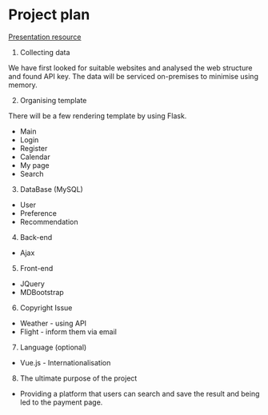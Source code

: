# Project plan

[Presentation resource](https://docs.google.com/presentation/d/1AvII3M6TztcOlt1fVw902jkoczVbgYWZzz-IWcQg1-Y/edit?usp=sharing)

1. Collecting data

We have first looked for suitable websites and analysed the web structure and found API key. 
The data will be serviced on-premises to minimise using memory.

2. Organising template

There will be a few rendering template by using Flask. 
* Main 
* Login
* Register 
* Calendar
* My page
* Search

3. DataBase (MySQL)

* User
* Preference
* Recommendation

4. Back-end

* Ajax

5. Front-end

* JQuery
* MDBootstrap

6. Copyright Issue

* Weather - using API
* Flight -  inform them via email

7. Language (optional)

* Vue.js - Internationalisation 

8. The ultimate purpose of the project

* Providing a platform that users can search and save the result and being led to the payment page.

